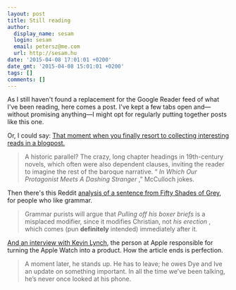 ```yaml
---
layout: post
title: Still reading
author:
  display_name: sesam
  login: sesam
  email: petersz@me.com
  url: http://sesam.hu
date: '2015-04-08 17:01:01 +0200'
date_gmt: '2015-04-08 15:01:01 +0200'
tags: []
comments: []
---
```


As I still haven't found a replacement for the Google Reader feed of what I've been reading, here comes a post. I've kept a few tabs open and—without promising anything—I might opt for regularly putting together posts like this one.

Or, I could say: [That moment when you finally resort to collecting interesting reads in a blogpost.](https://medium.com/message/that-way-we-re-all-talking-now-49e255037f15)

> A historic parallel? The crazy, long chapter headings in 19th-century novels, which often were also dependent clauses, inviting the reader to imagine the rest of the baroque narrative. “ _In Which Our Protagonist Meets A Dashing Stranger_ ,” McCulloch jokes.

Then there's this Reddit [analysis of a sentence from Fifty Shades of Grey](https://np.reddit.com/r/grammar/comments/31k105/just_read_a_couple_chapters_of_fifty_shades_of/cq2e2nn), for people who like grammar.

> Grammar purists will argue that _Pulling off his boxer briefs_ is a misplaced modifier, since it modifies Christian, not _his erection_ , which comes (pun **definitely** intended) immediately after it.

[And an interview with Kevin Lynch](http://www.wired.com/2015/04/the-apple-watch/), the person at Apple responsible for turning the Apple Watch into a product. How the article ends is perfection.

> A moment later, he stands up. He has to leave; he owes Dye and Ive an update on something important. In all the time we’ve been talking, he’s never once looked at his phone.
